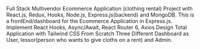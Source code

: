 Full Stack Multivendor Ecommerce Application (clothing rental) Project with React.js, Redux, Hooks, Node.js, Express.js(backend) and MongoDB. 
This is a frontEnd/dashboard for the Ecommerce Application in Express.js. 
Implement React Hooks, Async/Await, React Router 6, Axios
Design Total Application with Tailwind CSS From Scratch
Three Different Dashboard as User, lessor(person who wants to give cloths on a rent) and Admin.
